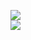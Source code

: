 [![](https://img.shields.io/badge/Made%20With-Github%20Spray-lightgrey.svg?style=for-the-badge&logo=github)](https://github.com/Annihil/github-spray#14647)  
[![](https://i.imgur.com/2DrTn0Z.gif)](https://github.com/Annihil/github-spray)